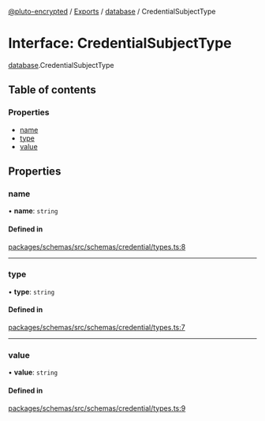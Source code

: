 [@pluto-encrypted](../README.md) / [Exports](../modules.md) / [database](../modules/database-1.md) / CredentialSubjectType

# Interface: CredentialSubjectType

[database](../modules/database-1.md).CredentialSubjectType

## Table of contents

### Properties

- [name](database-1.CredentialSubjectType.md#name)
- [type](database-1.CredentialSubjectType.md#type)
- [value](database-1.CredentialSubjectType.md#value)

## Properties

### name

• **name**: `string`

#### Defined in

[packages/schemas/src/schemas/credential/types.ts:8](https://github.com/atala-community-projects/pluto-encrypted/blob/8d4a2cf/packages/schemas/src/schemas/credential/types.ts#L8)

___

### type

• **type**: `string`

#### Defined in

[packages/schemas/src/schemas/credential/types.ts:7](https://github.com/atala-community-projects/pluto-encrypted/blob/8d4a2cf/packages/schemas/src/schemas/credential/types.ts#L7)

___

### value

• **value**: `string`

#### Defined in

[packages/schemas/src/schemas/credential/types.ts:9](https://github.com/atala-community-projects/pluto-encrypted/blob/8d4a2cf/packages/schemas/src/schemas/credential/types.ts#L9)
